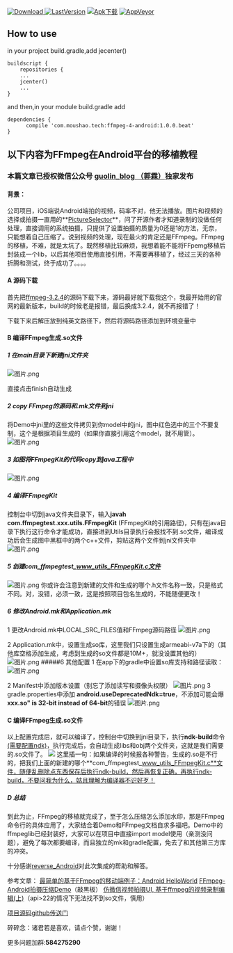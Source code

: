  [ ![Download](https://img.shields.io/badge/Download-zip-brightgreen.svg) ](https://codeload.github.com/moushao/FFmpeg4Android/zip/master) [ ![LastVersion](https://img.shields.io/badge/LastVersion-1.0.0beat-blue.svg)]() [ ![Apk下载](https://img.shields.io/badge/APK%20%E4%B8%8B%E8%BD%BD-1.0.0-yellowgreen.svg)](https://raw.githubusercontent.com/moushao/FFmpeg4Android/master/ffmpeg.apk)  [ ![AppVeyor](https://img.shields.io/appveyor/ci/gruntjs/grunt.svg)](https://bintray.com/moushao/maven/ffmpeg-4-android/_latestVersion)  
 
 
 ## How to use 
 in your project build.gradle,add jecenter()
 
    buildscript {
        repositories {
        ...
        jcenter()
        ...
    }
    
 and then,in your module build.gradle add
 
    dependencies {
          compile 'com.moushao.tech:ffmpeg-4-android:1.0.0.beat'
    }
   

 
 
 ## 以下内容为FFmpeg在Android平台的移植教程
### 本篇文章已授权微信公众号 [guolin_blog （郭霖）]()独家发布

#### 背景：
公司项目，iOS端说Android端拍的视频，码率不对，他无法播放。图片和视频的选择或拍摄一直用的**[PictureSelector](https://github.com/LuckSiege/PictureSelector)**，问了开源作者才知道录制的没做任何处理，直接调用的系统拍摄，只提供了设置拍摄的质量为0还是1的方法，无奈，只能想着自己压缩了。说到视频的处理，现在最火的肯定还是FFmpeg。FFmpeg的移植，不难，就是太坑了。既然移植比较麻烦，我想着能不能将FFpemg移植后封装成一个lib，以后其他项目使用直接引用，不需要再移植了，经过三天的各种折腾和测试，终于成功了。。。。


#### A 源码下载
首先把[ffmpeg-3.2.4](http://download.csdn.net/download/moushao/10139387)的源码下载下来，源码最好就下载我这个，我最开始用的官网的最新版本，build的时候老是报错，最后换成3.2.4，就不再报错了！

下载下来后解压放到纯英文路径下，然后将源码路径添加到环境变量中

#### B 编译FFmpeg生成.so文件
##### 1 在main目录下新建jni文件夹
![图片.png](http://upload-images.jianshu.io/upload_images/927828-2043b0876e23578c.png?imageMogr2/auto-orient/strip%7CimageView2/2/w/1240)

直接点击finish自动生成
##### 2 copy FFmpeg的源码和.mk文件到jni
将Demo中jni里的这些文件拷贝到你model中的jni，图中红色选中的三个不要复制，这个是根据项目生成的（如果你直接引用这个model，就不用管）。
![图片.png](http://upload-images.jianshu.io/upload_images/927828-dce456e330f41c44.png?imageMogr2/auto-orient/strip%7CimageView2/2/w/1240)

##### 3 如图将FFmpegKit的代码copy到java工程中
![图片.png](http://upload-images.jianshu.io/upload_images/927828-6f3a057bb3b5307b.png?imageMogr2/auto-orient/strip%7CimageView2/2/w/1240)


##### 4 编译FFmpegKit
控制台中切到java文件夹目录下，输入**javah com.ffmpegtest.xxx.utils.FFmpegKit** (FFmpegKit的引用路径)，只有在java目录下执行这行命令才能成功，直接进到Utils目录执行会报找不到.so文件，编译成功后会生成图中黑框中的两个c++文件，剪贴这两个文件到jni文件夹中
![图片.png](http://upload-images.jianshu.io/upload_images/927828-391a0236cf18b4c7.png?imageMogr2/auto-orient/strip%7CimageView2/2/w/1240)

##### 5 创建com_ffmpegtest_www_utils_FFmpegKit.c文件
![图片.png](http://upload-images.jianshu.io/upload_images/927828-f8fe1cf4c27c883b.png?imageMogr2/auto-orient/strip%7CimageView2/2/w/1240)
你或许会注意到新建的文件和生成的哪个.h文件名称一致，只是格式不同。对，没错，必须一致，这是按照项目包名生成的，不能随便更改！

##### 6 修改Android.mk和Application.mk
1 更改Android.mk中LOCAL_SRC_FILES值和FFmpeg源码路径
![图片.png](http://upload-images.jianshu.io/upload_images/927828-3a0a764d6cf19bf1.png?imageMogr2/auto-orient/strip%7CimageView2/2/w/1240)

2 Application.mk中，设置生成so库，这里我们只设置生成armeabi-v7a下的（其他库空格添加生成，考虑到生成的so文件都是10M+，就没设置其他的）
![图片.png](http://upload-images.jianshu.io/upload_images/927828-05af584e97683a04.png?imageMogr2/auto-orient/strip%7CimageView2/2/w/1240)
#####6 其他配置
1 在app下的gradle中设置so库支持和路径读取：
![图片.png](http://upload-images.jianshu.io/upload_images/927828-cf9219046e0a2835.png?imageMogr2/auto-orient/strip%7CimageView2/2/w/1240)

2 Manifest中添加版本设置（别忘了添加读写和摄像头权限）
![图片.png](http://upload-images.jianshu.io/upload_images/927828-c5ec7996d72b75b8.png?imageMogr2/auto-orient/strip%7CimageView2/2/w/1240)
3 gradle.properties中添加 **android.useDeprecatedNdk=true**，不添加可能会爆**xxx.so" is 32-bit instead of 64-bit**的错误
![图片.png](http://upload-images.jianshu.io/upload_images/927828-0d6f664538605905.png?imageMogr2/auto-orient/strip%7CimageView2/2/w/1240)



#### C 编译FFmpeg生成.so文件
以上配置完成后，就可以编译了，控制台中切换到jni目录下，执行**ndk-build**命令[(需要配置ndk)](http://blog.csdn.net/u012737144/article/details/52943918)，执行完成后，会自动生成libs和obj两个文件夹，这就是我们需要的.so文件了。
![](http://upload-images.jianshu.io/upload_images/927828-7b0abd411959d7e7.png?imageMogr2/auto-orient/strip%7CimageView2/2/w/1240)
这里插一句：如果编译的时候报各种警告，生成的.so是不行的，把我们上面的新建的哪个**com_ffmpegtest_www_utils_FFmpegKit.c**文件，随便乱删除点东西保存后执行ndk-build，然后再恢复正确，再执行ndk-build，不要问我为什么，姑且理解为编译器不识好歹！

##### D 总结
到此为止，FFmpeg的移植就完成了，至于怎么压缩怎么添加水印，那是FFmpeg命令行的具体应用了，大家结合着Demo和FFmpeg文档自求多福吧。Demo中的ffmpeglib已经封装好，大家可以在项目中直接import model使用（亲测没问题），避免了每次都要编译，而且独立的mk和gradle配置，免去了和其他第三方库的冲突。

十分感谢[reverse_Android](http://www.jianshu.com/u/575222264e2d)对此次集成的帮助和解答。

参考文章：
[最简单的基于FFmpeg的移动端例子：Android HelloWorld](http://blog.csdn.net/leixiaohua1020/article/details/47008825/)
[FFmpeg-Android拍摄压缩Demo](http://www.jianshu.com/p/fd748001ca53)（敲黑板）
[仿微信视频拍摄UI, 基于ffmpeg的视频录制编辑(上)](http://www.jianshu.com/p/5a173841a828)（api>22的情况下无法找不到so文件，慎用）



[项目源码github传送门](https://github.com/moushao/FFmpeg4Android)

碎碎念：诸君若是喜欢，请点个赞，谢谢！

更多问题加群:**584275290**

